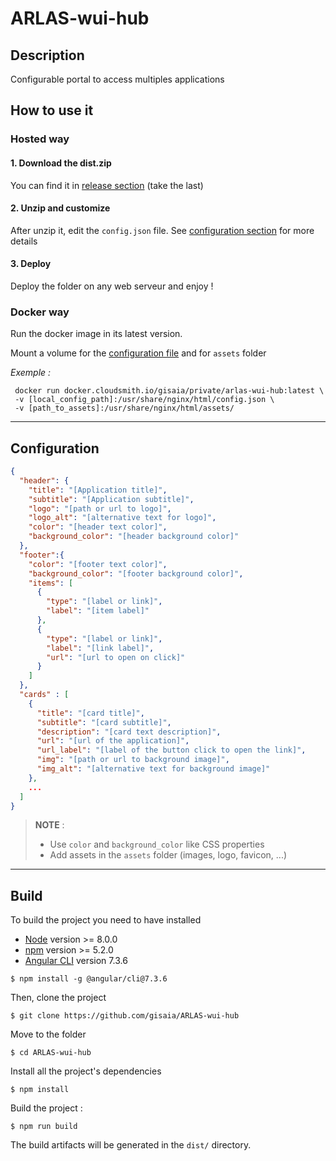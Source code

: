# ARLAS-wui-hub

## Description

Configurable portal to access multiples applications

## How to use it

### Hosted way  

#### 1. Download the dist.zip

You can find it in [release section](https://github.com/gisaia/ARLAS-wui-hub/releases) (take the last)

#### 2. Unzip and customize

After unzip it, edit the `config.json` file.
See [configuration section](#Configuration) for more details

#### 3. Deploy

Deploy the folder on any web serveur and enjoy !

### Docker way  

Run the docker image in its latest version.

Mount a volume for the [configuration file](#Configuration) and for `assets` folder

*Exemple :*

 ```
  docker run docker.cloudsmith.io/gisaia/private/arlas-wui-hub:latest \
  -v [local_config_path]:/usr/share/nginx/html/config.json \
  -v [path_to_assets]:/usr/share/nginx/html/assets/
``` 

---

## Configuration

```json
{
  "header": {
    "title": "[Application title]",
    "subtitle": "[Application subtitle]",
    "logo": "[path or url to logo]",
    "logo_alt": "[alternative text for logo]",
    "color": "[header text color]",                 
    "background_color": "[header background color]" 
  },
  "footer":{
    "color": "[footer text color]",                 
    "background_color": "[footer background color]",
    "items": [
      {
        "type": "[label or link]",
        "label": "[item label]"
      },
      {
        "type": "[label or link]",
        "label": "[link label]",
        "url": "[url to open on click]"
      }
    ]
  },
  "cards" : [
    {
      "title": "[card title]",
      "subtitle": "[card subtitle]",
      "description": "[card text description]",
      "url": "[url of the application]",
      "url_label": "[label of the button click to open the link]",
      "img": "[path or url to background image]",
      "img_alt": "[alternative text for background image]"
    },
    ...
  ]
}
```

> **NOTE** : 
>
> - Use `color` and `background_color` like CSS properties
> - Add assets in the `assets` folder (images, logo, favicon, ...)

---

## Build

To build the project you need to have installed
- [Node](https://nodejs.org/en/) version >= 8.0.0 
- [npm](https://github.com/npm/npm) version >= 5.2.0
- [Angular CLI](https://github.com/angular/angular-cli) version 7.3.6

```
$ npm install -g @angular/cli@7.3.6
```

Then, clone the project

```shell
$ git clone https://github.com/gisaia/ARLAS-wui-hub
```

Move to the folder

```shell
$ cd ARLAS-wui-hub
```

Install all the project's dependencies

```shell
$ npm install
```

Build the project :

```shell
$ npm run build
```

The build artifacts will be generated in the `dist/` directory.
